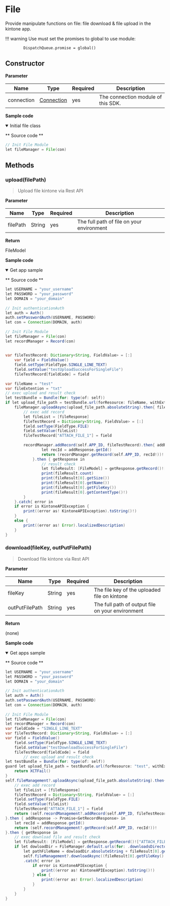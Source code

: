# File

Provide manipulate functions on file: file download & file upload in the kintone app.

!!! warning
    Use must set the promises to global to use module:

            DispatchQueue.promise = global()


## Constructor

**Parameter**

| Name| Type| Required| Description |
| --- | --- | --- | --- |
| connection | [Connection](../connection) | yes | The connection module of this SDK.

**Sample code**

<details class="tab-container" open>
<Summary>Initial file class</Summary>

** Source code **

```java
// Init File Module
let fileManager = File(con)
```

</details>

## Methods

### upload(filePath)

> Upload file kintone via Rest API

**Parameter**

| Name| Type| Required| Description |
| --- | --- | --- | --- |
| filePath | String | yes | The full path of file on your environment

**Return**

FileModel

**Sample code**

<details class="tab-container" open>
<Summary>Get app sample</Summary>

** Source code **

```java
let USERNAME = "your_username"
let PASSWORD = "your_password"
let DOMAIN = "your_domain"
  
// Init authenticationAuth
let auth = Auth()
auth.setPasswordAuth(USERNAME, PASSWORD)
let con = Connection(DOMAIN, auth)
 
// Init File Module
let fileManager = File(con)
let recordManager = Record(con)
 
 
var fileTestRecord: Dictionary<String, FieldValue> = [:]
    var field = FieldValue()
    field.setType(FieldType.SINGLE_LINE_TEXT)
    field.setValue("testUploadSuccessForSingleFile")
    fileTestRecord[fieldCode] = field
 
var fileName = "test"   
var fileExtention = "txt"
// exec upload and result check
let testBundle = Bundle(for: type(of: self))
if let upload_file_path = testBundle.url(forResource: fileName, withExtension: fileExtention){
    fileManager.uploadAsync(upload_file_path.absoluteString).then{ fileResponse in
        // exec add record
        let fileList = [fileResponse]
        fileTestRecord = Dictionary<String, FieldValue> = [:]
        field.setType(FieldType.FILE)
        field.setValue(fileList)
        fileTestRecord["ATTACH_FILE_1"] = field
 
        recordManager.addRecord(self.APP_ID, fileTestRecord).then{ addResponse -> Promise<GetRecordResponse> in
                let recId = addResponse.getId()
                return (recordManager.getRecord(self.APP_ID, recId!))!
            }.then { getResponse in
                // result check
                let fileResult: [FileModel] = getResponse.getRecord()!["ATTACH_FILE_1"]!.getValue() as! [FileModel]
                print(fileResult.count)
                print(fileResult[0].getSize())
                print(fileResult[0].getName())
                print(fileResult[0].getFileKey())
                print(fileResult[0].getContentType()!)
        }
    }.catch{ error in
    if error is KintoneAPIException {
        print((error as! KintoneAPIException).toString()!)
    }
    else {
        print((error as! Error).localizedDescription)
    }
}
```

</details>

### download(fileKey, outPutFilePath)

> Download file kintone via Rest API

**Parameter**

| Name| Type| Required| Description |
| --- | --- | --- | --- |
| fileKey | String | yes | The file key of the uploaded file on kintone
| outPutFilePath | String | yes | The full path of output file on your environment

**Return**

(none)

**Sample code**

<details class="tab-container" open>
<Summary>Get apps sample</Summary>

** Source code **

```java
let USERNAME = "your_username"
let PASSWORD = "your_password"
let DOMAIN = "your_domain"
 
// Init authenticationAuth
let auth = Auth()
auth.setPasswordAuth(USERNAME, PASSWORD)
let con = Connection(DOMAIN, auth)
 
// Init File Module
let fileManager = File(con)
let recordManager = Record(con)
var fieldCode = "SINGLE_LINE_TEXT"
var fileTestRecord: Dictionary<String, FieldValue> = [:]
var field = FieldValue()
    field.setType(FieldType.SINGLE_LINE_TEXT)
    field.setValue("testDownloadSuccessForSingleFile")
    fileTestRecord[fieldCode] = field
        // exec upload and result check
let testBundle = Bundle(for: type(of: self))
guard let upload_file_path = testBundle.url(forResource: "test", withExtension: "txt") else {
    return XCTFail()
}
self.fileManagement?.uploadAsync(upload_file_path.absoluteString).then{ fileResponse -> Promise<AddRecordResponse> in
    // exec add record
    let fileList = [fileResponse]
    fileTestRecord = Dictionary<String, FieldValue> = [:]
    field.setType(FieldType.FILE)
    field.setValue(fileList)
    fileTestRecord["ATTACH_FILE_1"] = field
    return (self.recordManagement?.addRecord(self.APP_ID, fileTestRecord))!
}.then { addResponse -> Promise<GetRecordResponse> in
    let recId = addResponse.getId()
    return (self.recordManagement?.getRecord(self.APP_ID, recId!))!
}.then { getResponse in
    // exec download file and result check
    let fileResult: [FileModel] = getResponse.getRecord()!["ATTACH_FILE_1"]!.getValue() as! [FileModel]
    if let dowloadDir = FileManager.default.urls(for: .downloadsDirectory, in: .userDomainMask).first {
        let pathFileName = dowloadDir.absoluteString + fileResult[0].getName()!
        self.fileManagement?.downloadAsync((fileResult[0].getFileKey()!), pathFileName)
        .catch{ error in
            if error is KintoneAPIException {
                print((error as! KintoneAPIException).toString()!)
            } else {
                print((error as! Error).localizedDescription)
            }
        }
    }
}
```

</details>

